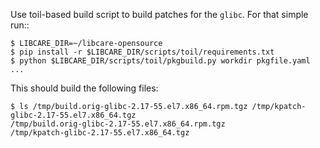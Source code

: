 Use toil-based build script to build patches for the `glibc`. For that simple
run::

```shell
$ LIBCARE_DIR=~/libcare-opensource
$ pip install -r $LIBCARE_DIR/scripts/toil/requirements.txt
$ python $LIBCARE_DIR/scripts/toil/pkgbuild.py workdir pkgfile.yaml
...
```

This should build the following files:
```shell
$ ls /tmp/build.orig-glibc-2.17-55.el7.x86_64.rpm.tgz /tmp/kpatch-glibc-2.17-55.el7.x86_64.tgz
/tmp/build.orig-glibc-2.17-55.el7.x86_64.rpm.tgz
/tmp/kpatch-glibc-2.17-55.el7.x86_64.tgz
```
